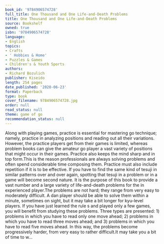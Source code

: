 ```yaml
---
book_id: '9784906574728'
full_title: One Thousand and One Life-and-Death Problems
title: One Thousand and One Life-and-Death Problems
source: Bookshelf
owned: true
isbn: '9784906574728'
language:
- English
topics:
- Crafts
- ' Hobbies & Home'
- Puzzles & Games
- Children's & Youth Sports
authors:
- Richard Bozulich
publisher: Kiseido
length: 254 pages
date_published: '2020-06-23'
format: Paperback
type: book
cover_filename: 9784906574728.jpg
order: null
read_status: null
theme: game of go
recommendation_status: null
---
```

Along with playing games, practice is essential for mastering go technique; namely, practice in analyzing positions and reading out all their variations. However, the practice players get from their games is limited, whereas problem books can give the amateur go player a vast variety of positions that might occur in their games. Practice also keeps the mind sharp and in top form.This is the reason professionals are always solving problems and often spend considerable time composing them. Practice must also include repetition if it is to be effective. If you have to find the same kind of tesuji in similar patterns over and over again, spotting that tesuji in a problem or in a game will become second nature. It is the purpose of this book to provide a vast number and a large variety of life-and-death problems for the in experienced player.The problems are not hard; they range from very easy to moderately difficult. A dan player should be able to solve them within a minute, sometimes on sight, but it may take a bit longer for kyu-level players. If you have just learned the rule s and played only a few games, you will benefit from studying these problems. Three types are presented: 1) problems in which you have to read only one move ahead; 2) problems in which you have to read three moves ahead; and 3) problems in which you have to read five moves ahead. In this way, the problems become progressively harder, from very easy to rather difficult.It may take you a bit of time to w...
